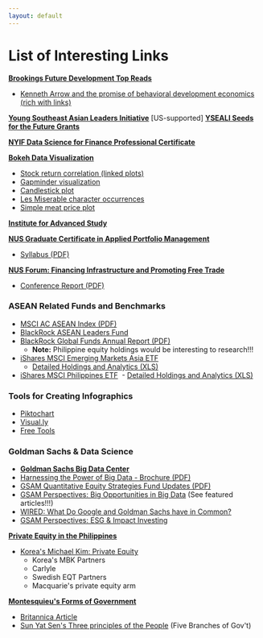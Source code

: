 ```yaml
---
layout: default
---
```


# List of Interesting Links 
**[Brookings Future Development Top Reads](https://www.brookings.edu/blog/future-development/2017/02/24/future-development-reads-hans-rosling-kenneth-arrow-and-bill-and-melinda-gates/)**
- [Kenneth Arrow and the promise of behavioral development economics (rich with links)](https://www.brookings.edu/blog/future-development/2017/03/13/kenneth-arrow-and-the-promise-of-behavioral-development-economics/)

**[Young Southeast Asian Leaders Initiative](https://asean.usmission.gov/yseali/yseali-about/)** [US-supported]
**[YSEALI Seeds for the Future Grants](http://culturalvistas.org/ysealiseeds/)**  

**[NYIF Data Science for Finance Professional Certificate](https://www.nyif.com/data-science-finance-professional-certificate.html)**

**[Bokeh Data Visualization](http://bokeh.pydata.org/en/latest/docs/gallery.html)**  
- [Stock return correlation (linked plots)](https://demo.bokehplots.com/apps/stocks)
- [Gapminder visualization](https://demo.bokehplots.com/apps/gapminder)
- [Candlestick plot](http://bokeh.pydata.org/en/latest/docs/gallery/candlestick.html)
- [Les Miserable character occurrences](http://bokeh.pydata.org/en/latest/docs/gallery/les_mis.html)
- [Simple meat price plot](http://bokeh.pydata.org/en/latest/docs/gallery/ggplot_line.html)

**[Institute for Advanced Study](https://www.ias.edu/)**

**[NUS Graduate Certificate in Applied Portfolio Management](http://bschool.nus.edu/camri/executive-education-at-camri)**
- [Syllabus (PDF)](http://bschool.nus.edu/Portals/0/images/CAMRI/ee/g-CAPM%20Detailed%20Syllabus%202016.pdf)

**[NUS Forum: Financing Infrastructure and Promoting Free Trade](https://www.youtube.com/watch?v=Pn9T0Oqsr7w)**
- [Conference Report (PDF)](https://bschool.nus.edu.sg/Portals/0/docs/camri/Post-Event-Report-on-8th-WCY-Forum.pdf)
  
### ASEAN Related Funds and Benchmarks
- [MSCI AC ASEAN Index (PDF)](https://www.msci.com/documents/10199/898cceae-3062-4000-a1a4-9877c6d8325e)
- [BlackRock ASEAN Leaders Fund](https://www.blackrock.com/sg/en/products/237595/bgf-asean-leaders-fund-a2-usd)
- [BlackRock Global Funds Annual Report (PDF)](https://www.blackrock.com/sg/en/literature/annual-report/bgf-audited-annual-report-and-accounts-sg.pdf)
  - **Note:** Philippine equity holdings would be interesting to research!!!
- [iShares MSCI Emerging Markets Asia ETF](https://www.ishares.com/us/products/239629/ishares-msci-emerging-markets-asia-etf)
  - [Detailed Holdings and Analytics (XLS)](https://www.ishares.com/us/products/239629/ishares-msci-emerging-markets-asia-etf/1467271812596.ajax?fileType=csv&fileName=EEMA_holdings&dataType=fund)
- [iShares MSCI Philippines ETF](https://www.ishares.com/us/products/239675/ishares-msci-philippines-etf)
  - [Detailed Holdings and Analytics (XLS)](https://www.ishares.com/us/products/239675/ishares-msci-philippines-etf/1467271812596.ajax?fileType=csv&fileName=EPHE_holdings&dataType=fund)
  
### Tools for Creating Infographics
- [Piktochart](https://piktochart.com)
- [Visual.ly](http://visual.ly)
- [Free Tools](http://www.creativebloq.com/infographic/tools-2131971)

### Goldman Sachs & Data Science
- **[Goldman Sachs Big Data Center](https://www.gsam.com/content/gsam/us/en/advisors/resources/investment-ideas/big-data-center.html)**
- [Harnessing the Power of Big Data - Brochure (PDF)](https://www.gsam.com/content/dam/gsam/pdfs/us/en/fund-literature/brochure/big-data-brochure.pdf?sa=n&rd=n)
- [GSAM Quantitative Equity Strategies Fund Updates (PDF)](http://www.goldmansachs.com/gsam/docs/funds_international/fund_updates/monthly_fund_updates/mfu_sicav_en.pdf)
- [GSAM Perspectives: Big Opportunities in Big Data](https://www.gsam.com/content/gsam/global/en/market-insights/gsam-insights/gsam-perspectives/2016/big-data.html) (See featured articles!!!)
- [WIRED: What Do Google and Goldman Sachs have in Common?](https://www.wired.com/2012/10/goldman-sachs-as-google/)
- [GSAM Perspectives: ESG & Impact Investing](https://www.gsam.com/content/gsam/global/en/market-insights/gsam-insights/gsam-perspectives/2015/esg.html)

**[Private Equity in the Philippines](http://www.ey.com/ph/en/industries/private-equity)**
- [Korea's Michael Kim: Private Equity](https://www.bloomberg.com/news/articles/2015-02-04/korea-s-michael-kim-leads-buyout-surge-as-foreign-firms-return)  
  - Korea's MBK Partners
  - Carlyle
  - Swedish EQT Partners
  - Macquarie's private equity arm 

**[Montesquieu's Forms of Government](https://plato.stanford.edu/entries/montesquieu/)**
  - [Britannica Article](https://www.britannica.com/biography/Montesquieu)
  - [Sun Yat Sen's Three principles of the People](https://en.wikipedia.org/wiki/Three_Principles_of_the_People) (Five Branches of Gov't)
